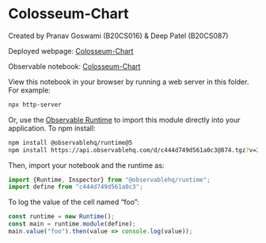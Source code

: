 # Colosseum-Chart

Created by Pranav Goswami (B20CS016) & Deep Patel (B20CS087)

Deployed webpage: [Colosseum-Chart](https://pranavchiku.github.io/Colosseum-Chart/)

Observable notebook: [Colosseum-Chart](https://observablehq.com/d/c444d749d561a0c3@874)

View this notebook in your browser by running a web server in this folder. For
example:

~~~sh
npx http-server
~~~

Or, use the [Observable Runtime](https://github.com/observablehq/runtime) to
import this module directly into your application. To npm install:

~~~sh
npm install @observablehq/runtime@5
npm install https://api.observablehq.com/d/c444d749d561a0c3@874.tgz?v=3
~~~

Then, import your notebook and the runtime as:

~~~js
import {Runtime, Inspector} from "@observablehq/runtime";
import define from "c444d749d561a0c3";
~~~

To log the value of the cell named “foo”:

~~~js
const runtime = new Runtime();
const main = runtime.module(define);
main.value("foo").then(value => console.log(value));
~~~
